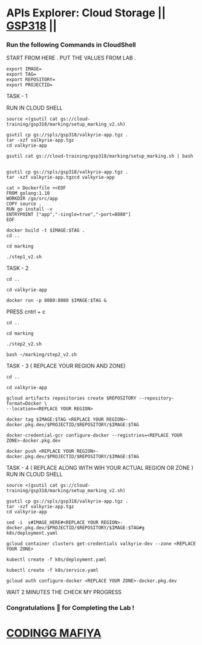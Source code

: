 # APIs Explorer: Cloud Storage || [GSP318](https://www.cloudskillsboost.google/games/5890/labs/37471) ||

### Run the following Commands in CloudShell

START FROM HERE . PUT THE VALUES FROM LAB .

```
export IMAGE=
export TAG=
export REPOSITORY=
export PROJECTID=
```

TASK - 1  

RUN IN CLOUD SHELL

```
source <(gsutil cat gs://cloud-training/gsp318/marking/setup_marking_v2.sh)
```

```
gsutil cp gs://spls/gsp318/valkyrie-app.tgz .
tar -xzf valkyrie-app.tgz
cd valkyrie-app
```

```
gsutil cat gs://cloud-training/gsp318/marking/setup_marking.sh | bash
 
 
gsutil cp gs://spls/gsp318/valkyrie-app.tgz .
tar -xzf valkyrie-app.tgzcd valkyrie-app
 
cat > Dockerfile <<EOF
FROM golang:1.10
WORKDIR /go/src/app
COPY source .
RUN go install -v
ENTRYPOINT ["app","-single=true","-port=8080"]
EOF
 
docker build -t $IMAGE:$TAG .  
cd ..
 
cd marking
 
./step1_v2.sh
```

TASK - 2

```
cd ..
 
cd valkyrie-app
 
docker run -p 8080:8080 $IMAGE:$TAG &
```

PRESS cntrl + c

```
cd ..
 
cd marking
 
./step2_v2.sh

bash ~/marking/step2_v2.sh
```

TASK - 3 ( REPLACE YOUR REGION  AND ZONE)

```
cd ..
 
cd valkyrie-app
 
gcloud artifacts repositories create $REPOSITORY --repository-format=Docker \
--location=<REPLACE YOUR REGION>
 
docker tag $IMAGE:$TAG <REPLACE YOUR REGION>-docker.pkg.dev/$PROJECTID/$REPOSITORY/$IMAGE:$TAG
 
docker-credential-gcr configure-docker --registries=<REPLACE YOUR ZONE>-docker.pkg.dev
 
docker push <REPLACE YOUR REGION>-docker.pkg.dev/$PROJECTID/$REPOSITORY/$IMAGE:$TAG
```

TASK - 4  (  REPLACE ALONG WITH <REPLACE> WIH YOUR ACTUAL REGION OR ZONE )
RUN IN CLOUD SHELL 
```
source <(gsutil cat gs://cloud-training/gsp318/marking/setup_marking_v2.sh)
```

```
gsutil cp gs://spls/gsp318/valkyrie-app.tgz .
tar -xzf valkyrie-app.tgz
cd valkyrie-app
```


```
sed -i  s#IMAGE_HERE#<REPLACE YOUR REGION>-docker.pkg.dev/$PROJECTID/$REPOSITORY/$IMAGE:$TAG#g k8s/deployment.yaml
 
gcloud container clusters get-credentials valkyrie-dev --zone <REPLACE YOUR ZONE>
 
kubectl create -f k8s/deployment.yaml
 
kubectl create -f k8s/service.yaml

gcloud auth configure-docker <REPLACE YOUR ZONE>-docker.pkg.dev
```

WAIT 2 MINUTES THE CHECK MY PROGRESS

### Congratulations 🎉 for Completing the Lab !

# [CODINGG MAFIYA](https://www.youtube.com/@CodinggMafiya)


